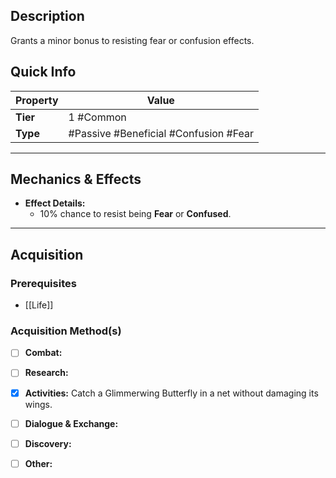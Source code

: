 ## Description
 Grants a minor bonus to resisting fear or confusion effects.

## Quick Info
| Property | Value                                 |
| -------- | ------------------------------------- |
| **Tier** | 1 #Common                             |
| **Type** | #Passive #Beneficial #Confusion #Fear |

---

## Mechanics & Effects
- **Effect Details:**
    - 10% chance to resist being **Fear** or **Confused**.

---

## Acquisition
### Prerequisites
- [[Life]]

### Acquisition Method(s)
- [ ] **Combat:** 
- [ ] **Research:** 
- [x] **Activities:** Catch a Glimmerwing Butterfly in a net without damaging its wings.
- [ ] **Dialogue & Exchange:** 
- [ ] **Discovery:** 
- [ ] **Other:** 

